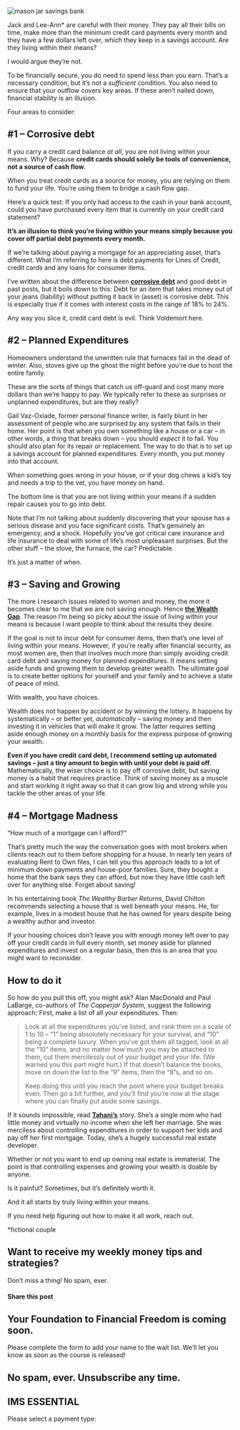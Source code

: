 ![mason jar savings bank](https://yourfinanciallaunchpad.com/wp-content/uploads/elementor/thumbs/mason-jar-savings-bank-1311765-639x451-qdc6cqrbkvkqbvm1juw1iusf84sbync09asazw9q4o.jpg "mason-jar-savings-bank-1311765-639×451")

Jack and Lee-Ann\* are careful with their money. They pay all their bills on time, make more than the minimum credit card payments every month and they have a few dollars left over, which they keep in a savings account. Are they living within their means?

I would argue they’re not.

To be financially secure, you do need to spend less than you earn. That’s a necessary condition, but it’s not a *sufficient* condition. You also need to ensure that your outflow covers key areas. If these aren’t nailed down, financial stability is an illusion.

Four areas to consider:

## #1 – Corrosive debt

If you carry a credit card balance *at all*, you are not living within your means. Why? Because **credit cards should solely be tools of convenience, not a source of cash flow**.

When you treat credit cards as a source for money, you are relying on them to fund your life. You’re using them to bridge a cash flow gap.

Here’s a quick test: If you only had access to the cash in your bank account, could you have purchased every item that is currently on your credit card statement?

**It’s an illusion to think you’re living within your means simply because you cover off partial debt payments every month.**

If we’re talking about paying a mortgage for an appreciating asset, that’s different. What I’m referring to here is debt payments for Lines of Credit, credit cards and any loans for consumer items.

I’ve written about the difference between **[corrosive debt](https://yflmainprod.wpengine.com/2015/11/do-you-have-what-it-takes-to-be-financially-solid/)** and good debt in past posts, but it boils down to this: Debt for an item that takes money out of your jeans (liability) without putting it back in (asset) is corrosive debt. This is especially true if it comes with interest costs in the range of 18% to 24%.

Any way you slice it, credit card debt is evil. Think Voldemort here.

## #2 – Planned Expenditures

Homeowners understand the unwritten rule that furnaces fail in the dead of winter. Also, stoves give up the ghost the night before you’re due to host the entire family.

These are the sorts of things that catch us off-guard and cost many more dollars than we’re happy to pay. We typically refer to these as surprises or unplanned expenditures, but are they really?

Gail Vaz-Oxlade, former personal finance writer, is fairly blunt in her assessment of people who are surprised by any system that fails in their home. Her point is that when you own something like a house or a car – in other words, a thing that breaks down – you should *expect* it to fail. You should also plan for its repair or replacement. The way to do that is to set up a savings account for planned expenditures. Every month, you put money into that account.

When something goes wrong in your house, or if your dog chews a kid’s toy and needs a trip to the vet, you have money on hand.

The bottom line is that you are not living within your means if a sudden repair causes you to go into debt.

Note that I’m not talking about suddenly discovering that your spouse has a serious disease and you face significant costs. That’s genuinely an emergency, and a shock. Hopefully you’ve got critical care insurance and life insurance to deal with some of life’s most unpleasant surprises. But the other stuff – the stove, the furnace, the car? Predictable.

It’s just a matter of when.

## #3 – Saving and Growing

The more I research issues related to women and money, the more it becomes clear to me that we are not saving enough. Hence **[the Wealth Gap](https://yflmainprod.wpengine.com/2016/09/dear-former-prime-minister-heres-what-i-do-for-women-and-why-i-do-it/)**. The reason I’m being so picky about the issue of living within your means is because I want people to think about the results they desire.

If the goal is not to incur debt for consumer items, then that’s one level of living within your means. However, if you’re really after financial security, as most women are, then that involves much more than simply avoiding credit card debt and saving money for planned expenditures. It means setting aside funds and growing them to develop greater wealth. The ultimate goal is to create better options for yourself and your family and to achieve a state of peace of mind.

With wealth, you have choices.

Wealth does not happen by accident or by winning the lottery. It happens by systematically – or better yet, *automatically* – saving money and then investing it in vehicles that will make it grow. The latter requires setting aside enough money on a monthly basis for the express purpose of growing your wealth.

**Even if you have credit card debt, I recommend setting up automated savings – just a tiny amount to begin with until your debt is paid off.** Mathematically, the wiser choice is to pay off corrosive debt, but saving money is a habit that requires practice. Think of saving money as a muscle and start working it right away so that it can grow big and strong while you tackle the other areas of your life.

## #4 – Mortgage Madness

“How much of a mortgage can I afford?”

That’s pretty much the way the conversation goes with most brokers when clients reach out to them before shopping for a house. In nearly ten years of evaluating Rent to Own files, I can tell you this approach leads to a lot of minimum down payments and house-poor families. Sure, they bought a home that the bank says they can afford, but now they have little cash left over for anything else. Forget about saving!

In his entertaining book *The Wealthy Barber Returns*, David Chilton recommends selecting a house that is well beneath your means. He, for example, lives in a modest house that he has owned for years despite being a wealthy author and investor.

If your housing choices don’t leave you with enough money left over to pay off your credit cards in full every month, set money aside for planned expenditures and invest on a regular basis, then this is an area that you might want to reconsider.

## How to do it

So how do you pull this off, you might ask? Alan MacDonald and Paul LaBarge, co-authors of *The Copperjar System*, suggest the following approach: First, make a list of all your expenditures. Then:

> Look at all the expenditures you’ve listed, and rank them on a scale of 1 to 10 – “1” being absolutely necessary for your survival, and “10” being a complete luxury. When you’ve got them all tagged, look at all the “10” items, and no matter how much you may be attached to them, cut them mercilessly out of your budget and your life. (We warned you this part might hurt.) If that doesn’t balance the books, move on down the list to the “9” items, then the “8”s, and so on.
> 
> Keep doing this until you reach the point where your budget breaks even. Then go a bit further, and you’ll find you’re now at the stage where you can finally put aside some savings.

If it sounds impossible, read **[Tahani’s](https://yflmainprod.wpengine.com/2013/05/youre-15-youre-getting-married-youre-moving-tahanis-story/)** story. She’s a single mom who had little money and virtually no income when she left her marriage. She was merciless about controlling expenditures in order to support her kids and pay off her first mortgage. Today, she’s a hugely successful real estate developer.

Whether or not you want to end up owning real estate is immaterial. The point is that controlling expenses and growing your wealth is doable by anyone.

Is it painful? Sometimes, but it’s definitely worth it.

And it all starts by truly living within your means.

If you need help figuring out how to make it all work, reach out.

\*fictional couple

## Want to receive my weekly money tips and strategies?

Don’t miss a thing! No spam, ever.

#### Share this post

## Your Foundation to Financial Freedom is coming soon.

Please complete the form to add your name to the wait list. We’ll let you know as soon as the course is released!

## No spam, ever. Unsubscribe any time.

## IMS ESSENTIAL

Please select a payment type: